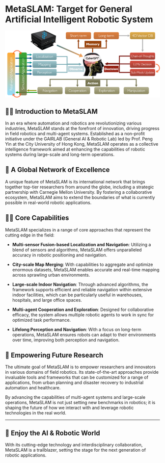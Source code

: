 # MetaSLAM: Target for General Artificial Intelligent Robotic System

![framework](https://github.com/MetaSLAM/.github/blob/main/profile/img/frame.png)

## 🙋‍♀️ Introduction to MetaSLAM 

In an era where automation and robotics are revolutionizing various industries, MetaSLAM stands at the forefront of innovation, driving progress in field robotics and multi-agent systems. Established as a non-profit initiative under the GAIRLAB (General AI & Robotic Lab) led by Prof. Peng Yin at the City University of Hong Kong, MetaSLAM operates as a collective intelligence framework aimed at enhancing the capabilities of robotic systems during large-scale and long-term operations.

## 🌈 A Global Network of Excellence
A unique feature of MetaSLAM is its international network that brings together top-tier researchers from around the globe, including a strategic partnership with Carnegie Mellon University. By fostering a collaborative ecosystem, MetaSLAM aims to extend the boundaries of what is currently possible in real-world robotic applications.

## 👩‍💻 Core Capabilities
MetaSLAM specializes in a range of core approaches that represent the cutting edge in the field:

* **Multi-sensor Fusion-based Localization and Navigation**: Utilizing a blend of sensors and algorithms, MetaSLAM offers unparalleled accuracy in robotic positioning and navigation.

* **City-scale Map Merging**: With capabilities to aggregate and optimize enormous datasets, MetaSLAM enables accurate and real-time mapping across sprawling urban environments.

* **Large-scale Indoor Navigation**: Through advanced algorithms, the framework supports efficient and reliable navigation within extensive indoor facilities, which can be particularly useful in warehouses, hospitals, and large office spaces.
  
* **Multi-agent Cooperation and Exploration**: Designed for collaborative efficacy, the system allows multiple robotic agents to work in sync for optimized task performance.
  
* **Lifelong Perception and Navigation**: With a focus on long-term operations, MetaSLAM ensures robots can adapt to their environments over time, improving both perception and navigation.

## 🍿 Empowering Future Research
The ultimate goal of MetaSLAM is to empower researchers and innovators in various domains of field robotics. Its state-of-the-art approaches provide invaluable tools and frameworks that can be customized for a range of applications, from urban planning and disaster recovery to industrial automation and healthcare.

By advancing the capabilities of multi-agent systems and large-scale operations, MetaSLAM is not just setting new benchmarks in robotics; it is shaping the future of how we interact with and leverage robotic technologies in the real world.

--- 

## 🧙 Enjoy the AI & Robotic World
With its cutting-edge technology and interdisciplinary collaboration, MetaSLAM is a trailblazer, setting the stage for the next generation of robotic applications.

<!--

**Here are some ideas to get you started:**

🙋‍♀️ A short introduction - what is your organization all about?
🌈 Contribution guidelines - how can the community get involved?
👩‍💻 Useful resources - where can the community find your docs? Is there anything else the community should know?
🍿 Fun facts - what does your team eat for breakfast?
🧙 Remember, you can do mighty things with the power of [Markdown](https://docs.github.com/github/writing-on-github/getting-started-with-writing-and-formatting-on-github/basic-writing-and-formatting-syntax)
-->
